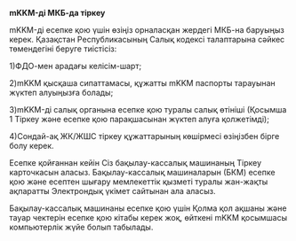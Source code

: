 **mKKM-ді МКБ-да тіркеу**

mKKM-ді есепке қою үшін өзіңіз орналасқан жердегі МКБ-на баруыңыз керек. Қазақстан Республикасының Салық кодексі талаптарына сәйкес төмендегіні беруге тиістісіз:

1\)ФДО-мен арадағы келісім-шарт;

2\)mKKM қысқаша сипаттамасы, құжатты mKKM паспорты тарауынан жүктеп алуыңызға болады;

3\)mKKM-ді салық органына есепке қою туралы салық өтініші \(Қосымша 1 Тіркеу және есепке қою парақшасынан жүктеп алуға қолжетімді\);

4\)Сондай-ақ ЖК/ЖШС тіркеу құжаттарының көшірмесі өзіңізбен бірге болу керек.

Есепке қойғаннан кейін Сіз бақылау-кассалық машинаның Тіркеу карточкасын аласыз. Бақылау-кассалық машиналарын \(БКМ\) есепке қою және есептен шығару мемлекеттік қызметі туралы жан-жақты ақпаратты Электрондық үкімет сайтынан ала аласыз.

Бақылау-кассалық машинаны есепке қою үшін Қолма қол ақшаны және тауар чектерін есепке қою кітабы керек жоқ, өйткені mKKM қосымшасы компьютерлік жүйе болып табылады.

# 



